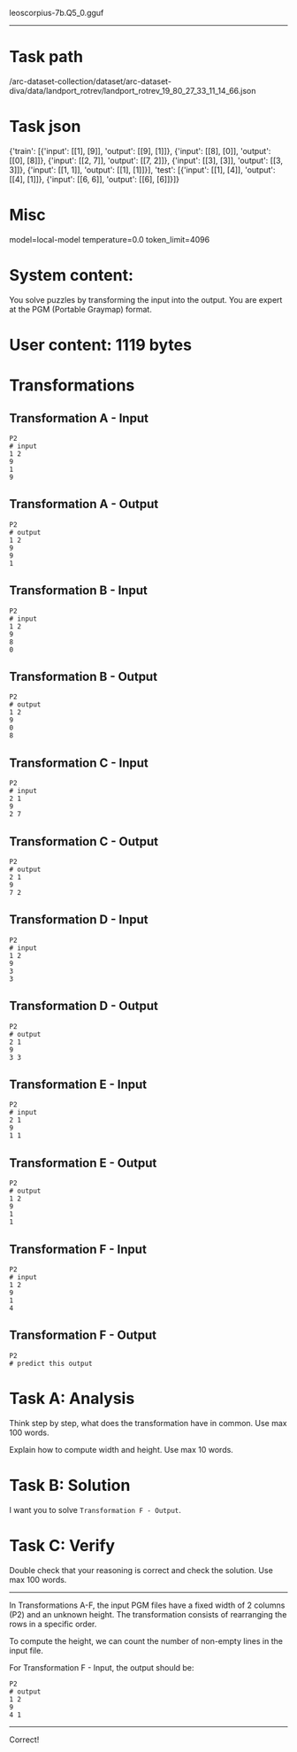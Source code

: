 leoscorpius-7b.Q5_0.gguf

---

# Task path
/arc-dataset-collection/dataset/arc-dataset-diva/data/landport_rotrev/landport_rotrev_19_80_27_33_11_14_66.json

# Task json
{'train': [{'input': [[1], [9]], 'output': [[9], [1]]}, {'input': [[8], [0]], 'output': [[0], [8]]}, {'input': [[2, 7]], 'output': [[7, 2]]}, {'input': [[3], [3]], 'output': [[3, 3]]}, {'input': [[1, 1]], 'output': [[1], [1]]}], 'test': [{'input': [[1], [4]], 'output': [[4], [1]]}, {'input': [[6, 6]], 'output': [[6], [6]]}]}



# Misc
model=local-model
temperature=0.0
token_limit=4096


# System content:
You solve puzzles by transforming the input into the output. You are expert at the PGM (Portable Graymap) format.


# User content: 1119 bytes
# Transformations

## Transformation A - Input

```pgm
P2
# input
1 2
9
1
9
```

## Transformation A - Output

```pgm
P2
# output
1 2
9
9
1
```

## Transformation B - Input

```pgm
P2
# input
1 2
9
8
0
```

## Transformation B - Output

```pgm
P2
# output
1 2
9
0
8
```

## Transformation C - Input

```pgm
P2
# input
2 1
9
2 7
```

## Transformation C - Output

```pgm
P2
# output
2 1
9
7 2
```

## Transformation D - Input

```pgm
P2
# input
1 2
9
3
3
```

## Transformation D - Output

```pgm
P2
# output
2 1
9
3 3
```

## Transformation E - Input

```pgm
P2
# input
2 1
9
1 1
```

## Transformation E - Output

```pgm
P2
# output
1 2
9
1
1
```

## Transformation F - Input

```pgm
P2
# input
1 2
9
1
4
```

## Transformation F - Output

```pgm
P2
# predict this output
```

# Task A: Analysis

Think step by step, what does the transformation have in common. Use max 100 words.

Explain how to compute width and height. Use max 10 words.

# Task B: Solution

I want you to solve `Transformation F - Output`.

# Task C: Verify

Double check that your reasoning is correct and check the solution. Use max 100 words.




---

 In Transformations A-F, the input PGM files have a fixed width of 2 columns (P2) and an unknown height. The transformation consists of rearranging the rows in a specific order.

To compute the height, we can count the number of non-empty lines in the input file.

For Transformation F - Input, the output should be:
```pgm
P2
# output
1 2
9
4 1
```

---



Correct!

